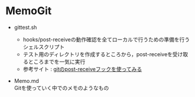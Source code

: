 # MemoGit

* gittest.sh
	- hooks/post-receiveの動作確認を全てローカルで行うための準備を行うシェルスクリプト
	- テスト用のディレクトリを作成するところから，post-receiveを受け取るところまでを一気に実行
	- 参考サイト : [gitのpost-receiveフックを使ってみる](http://d.hatena.ne.jp/pogin/20130202/1359784619)

* Memo.md  
	Gitを使っていく中でのメモのようなもの